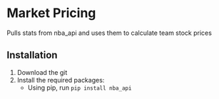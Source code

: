 # Market Pricing

Pulls stats from nba_api and uses them to calculate team stock prices

## Installation

1. Download the git
2. Install the required packages:
    * Using pip, run `pip install nba_api`